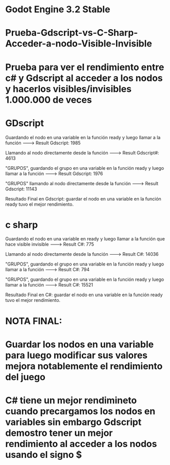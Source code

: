 # Godot Engine 3.2 Stable
# Prueba-Gdscript-vs-C-Sharp-Acceder-a-nodo-Visible-Invisible
# Prueba para ver el rendimiento entre c# y Gdscript al acceder a los nodos y hacerlos visibles/invisibles 1.000.000 de veces 


# GDscript 
Guardando el nodo en una variable en la función ready y luego llamar a la función ---> Result Gdscript: 1985

Llamando al nodo directamente desde la función --->  Result Gdscript#: 4613

"GRUPOS", guardando el grupo en una variable en la función ready y luego llamar a la función --->   Result Gdscript: 1976

"GRUPOS" llamando al nodo directamente desde la función --->  Result Gdscript: 11143

Resultado Final en Gdscript: guardar el nodo en una variable en la función ready tuvo el mejor rendimiento.

# c sharp
Guardando el nodo en una variable en ready y luego llamar a la función que hace visible invisible ---> Result C#: 775

Llamando al nodo directamente desde la función ---> Result C#: 14036

"GRUPOS", guardando el grupo en una variable en la función ready y luego llamar a la función ---> Result C#: 794

"GRUPOS", guardando el grupo en una variable en la función ready y luego llamar a la función ---> Result C#: 15521

Resultado Final en C#: guardar el nodo en una variable en la función ready tuvo el mejor rendimiento.


# NOTA FINAL:
# Guardar los nodos en una variable para luego modificar sus valores mejora notablemente el rendimiento del juego
# C# tiene un mejor rendimineto cuando precargamos los nodos en variables sin embargo Gdscript demostro tener un mejor rendimiento al acceder a los nodos usando el signo $








